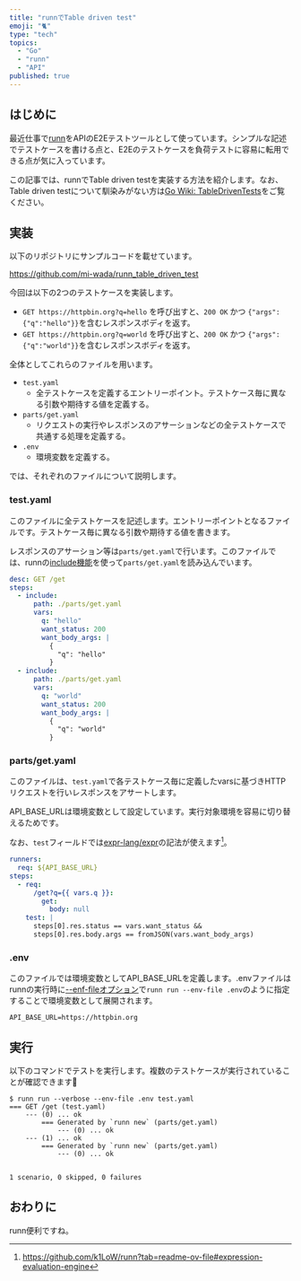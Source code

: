```yaml
---
title: "runnでTable driven test"
emoji: "🐈"
type: "tech"
topics:
  - "Go"
  - "runn"
  - "API"
published: true
---
```


## はじめに

最近仕事で[runn](https://github.com/k1LoW/runn)をAPIのE2Eテストツールとして使っています。シンプルな記述でテストケースを書ける点と、E2Eのテストケースを負荷テストに容易に転用できる点が気に入っています。

この記事では、runnでTable driven testを実装する方法を紹介します。なお、Table driven testについて馴染みがない方は[Go Wiki: TableDrivenTests](https://go.dev/wiki/TableDrivenTests)をご覧ください。

## 実装

以下のリポジトリにサンプルコードを載せています。

https://github.com/mi-wada/runn_table_driven_test

今回は以下の2つのテストケースを実装します。

* `GET https://httpbin.org?q=hello` を呼び出すと、`200 OK` かつ `{"args":{"q":"hello"}}`を含むレスポンスボディを返す。
* `GET https://httpbin.org?q=world` を呼び出すと、`200 OK` かつ `{"args":{"q":"world"}}`を含むレスポンスボディを返す。

全体としてこれらのファイルを用います。

* `test.yaml`
  * 全テストケースを定義するエントリーポイント。テストケース毎に異なる引数や期待する値を定義する。
* `parts/get.yaml`
  * リクエストの実行やレスポンスのアサーションなどの全テストケースで共通する処理を定義する。
* `.env`
  * 環境変数を定義する。

では、それぞれのファイルについて説明します。

### test.yaml

このファイルに全テストケースを記述します。エントリーポイントとなるファイルです。テストケース毎に異なる引数や期待する値を書きます。

レスポンスのアサーション等は`parts/get.yaml`で行います。このファイルでは、runnの[include機能](https://github.com/k1LoW/runn?tab=readme-ov-file#include-runner-include-other-runbook)を使って`parts/get.yaml`を読み込んでいます。

```yaml:test.yaml
desc: GET /get
steps:
  - include:
      path: ./parts/get.yaml
      vars:
        q: "hello"
        want_status: 200
        want_body_args: |
          {
            "q": "hello"
          }
  - include:
      path: ./parts/get.yaml
      vars:
        q: "world"
        want_status: 200
        want_body_args: |
          {
            "q": "world"
          }
```

### parts/get.yaml

このファイルは、`test.yaml`で各テストケース毎に定義したvarsに基づきHTTPリクエストを行いレスポンスをアサートします。

API_BASE_URLは環境変数として設定しています。実行対象環境を容易に切り替えるためです。

なお、`test`フィールドでは[expr-lang/expr](https://github.com/expr-lang/expr)の記法が使えます[^1]。

[^1]: <https://github.com/k1LoW/runn?tab=readme-ov-file#expression-evaluation-engine>

```yaml:parts/get.yaml
runners:
  req: ${API_BASE_URL}
steps:
  - req:
      /get?q={{ vars.q }}:
        get:
          body: null
    test: |
      steps[0].res.status == vars.want_status &&
      steps[0].res.body.args == fromJSON(vars.want_body_args)
```

### .env

このファイルでは環境変数としてAPI_BASE_URLを定義します。.envファイルはrunnの実行時に[--enf-fileオプション](https://github.com/k1LoW/runn/blob/20d1c931ca36136bb342a85e168fe82e2c69c94e/cmd/run.go#L152)で`runn run --env-file .env`のように指定することで環境変数として展開されます。

```plaintext:.env
API_BASE_URL=https://httpbin.org
```

## 実行

以下のコマンドでテストを実行します。複数のテストケースが実行されていることが確認できます🎉

```console
$ runn run --verbose --env-file .env test.yaml
=== GET /get (test.yaml)
    --- (0) ... ok
        === Generated by `runn new` (parts/get.yaml)
            --- (0) ... ok
    --- (1) ... ok
        === Generated by `runn new` (parts/get.yaml)
            --- (0) ... ok


1 scenario, 0 skipped, 0 failures
```

## おわりに

runn便利ですね。

